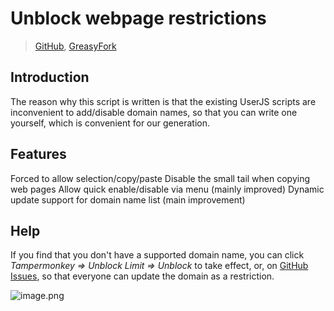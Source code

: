 # Unblock webpage restrictions

> [GitHub](https://github.com/rxliuli/userjs/blob/master/src/UnblockWebRestrictions/), [GreasyFork](https://greasyfork.org/zh-CN/scripts/391193)

## Introduction

The reason why this script is written is that the existing UserJS scripts are inconvenient to add/disable domain names, so that you can write one yourself, which is convenient for our generation.

## Features

Forced to allow selection/copy/paste
Disable the small tail when copying web pages
Allow quick enable/disable via menu (mainly improved)
Dynamic update support for domain name list (main improvement)

## Help

If you find that you don't have a supported domain name, you can click _Tampermonkey => Unblock Limit => Unblock_ to take effect, or, on [GitHub Issues](https://github.com/rxliuli/userjs/issues), so that everyone can update the domain as a restriction.

![image.png](https://i.loli.net/2019/10/15/xypJIQnbtN4DuWM.png)

